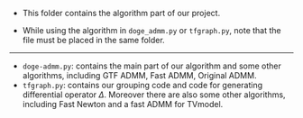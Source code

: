 - This folder contains the algorithm part of our project. 

- While using the algorithm in `doge_admm.py` or `tfgraph.py`, note that the file must be placed in the same folder.
---

- `doge-admm.py`: contains the main part of our algorithm and some other algorithms, including GTF ADMM, Fast ADMM, Original ADMM.
- `tfgraph.py`: contains our grouping code and code for generating differential operator $\Delta$. Moreover there are also some other algorithms, including Fast Newton and a fast ADMM for TVmodel.
